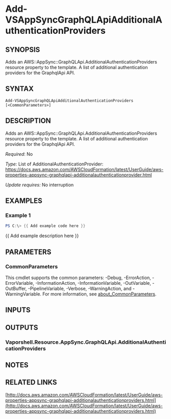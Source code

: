 # Add-VSAppSyncGraphQLApiAdditionalAuthenticationProviders

## SYNOPSIS
Adds an AWS::AppSync::GraphQLApi.AdditionalAuthenticationProviders resource property to the template.
A list of additional authentication providers for the GraphqlApi API.

## SYNTAX

```
Add-VSAppSyncGraphQLApiAdditionalAuthenticationProviders [<CommonParameters>]
```

## DESCRIPTION
Adds an AWS::AppSync::GraphQLApi.AdditionalAuthenticationProviders resource property to the template.
A list of additional authentication providers for the GraphqlApi API.

*Required*: No

*Type:* List of AdditionalAuthenticationProvider: https://docs.aws.amazon.com/AWSCloudFormation/latest/UserGuide/aws-properties-appsync-graphqlapi-additionalauthenticationprovider.html

*Update requires:* No interruption

## EXAMPLES

### Example 1
```powershell
PS C:\> {{ Add example code here }}
```

{{ Add example description here }}

## PARAMETERS

### CommonParameters
This cmdlet supports the common parameters: -Debug, -ErrorAction, -ErrorVariable, -InformationAction, -InformationVariable, -OutVariable, -OutBuffer, -PipelineVariable, -Verbose, -WarningAction, and -WarningVariable. For more information, see [about_CommonParameters](http://go.microsoft.com/fwlink/?LinkID=113216).

## INPUTS

## OUTPUTS

### Vaporshell.Resource.AppSync.GraphQLApi.AdditionalAuthenticationProviders
## NOTES

## RELATED LINKS

[http://docs.aws.amazon.com/AWSCloudFormation/latest/UserGuide/aws-properties-appsync-graphqlapi-additionalauthenticationproviders.html](http://docs.aws.amazon.com/AWSCloudFormation/latest/UserGuide/aws-properties-appsync-graphqlapi-additionalauthenticationproviders.html)

